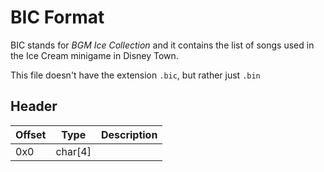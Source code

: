 # BIC Format

BIC stands for *BGM Ice Collection* and it contains the list of songs used in the Ice Cream minigame in Disney Town.

This file doesn't have the extension `.bic`, but rather just `.bin`


## Header

| Offset | Type  | Description
|--------|-------|------------
| 0x0     | char[4]   | 
